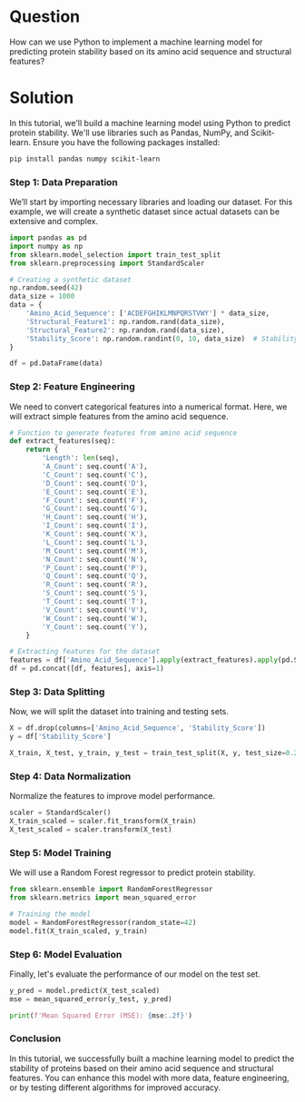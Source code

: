 # Question
How can we use Python to implement a machine learning model for predicting protein stability based on its amino acid sequence and structural features?

# Solution

In this tutorial, we'll build a machine learning model using Python to predict protein stability. We'll use libraries such as Pandas, NumPy, and Scikit-learn. Ensure you have the following packages installed:

```bash
pip install pandas numpy scikit-learn
```

### Step 1: Data Preparation

We’ll start by importing necessary libraries and loading our dataset. For this example, we will create a synthetic dataset since actual datasets can be extensive and complex.

```python
import pandas as pd
import numpy as np
from sklearn.model_selection import train_test_split
from sklearn.preprocessing import StandardScaler

# Creating a synthetic dataset
np.random.seed(42)
data_size = 1000
data = {
    'Amino_Acid_Sequence': ['ACDEFGHIKLMNPQRSTVWY'] * data_size,
    'Structural_Feature1': np.random.rand(data_size),
    'Structural_Feature2': np.random.rand(data_size),
    'Stability_Score': np.random.randint(0, 10, data_size)  # Stability score between 0 - 10
}

df = pd.DataFrame(data)
```

### Step 2: Feature Engineering

We need to convert categorical features into a numerical format. Here, we will extract simple features from the amino acid sequence.

```python
# Function to generate features from amino acid sequence
def extract_features(seq):
    return {
        'Length': len(seq),
        'A_Count': seq.count('A'),
        'C_Count': seq.count('C'),
        'D_Count': seq.count('D'),
        'E_Count': seq.count('E'),
        'F_Count': seq.count('F'),
        'G_Count': seq.count('G'),
        'H_Count': seq.count('H'),
        'I_Count': seq.count('I'),
        'K_Count': seq.count('K'),
        'L_Count': seq.count('L'),
        'M_Count': seq.count('M'),
        'N_Count': seq.count('N'),
        'P_Count': seq.count('P'),
        'Q_Count': seq.count('Q'),
        'R_Count': seq.count('R'),
        'S_Count': seq.count('S'),
        'T_Count': seq.count('T'),
        'V_Count': seq.count('V'),
        'W_Count': seq.count('W'),
        'Y_Count': seq.count('Y'),
    }

# Extracting features for the dataset
features = df['Amino_Acid_Sequence'].apply(extract_features).apply(pd.Series)
df = pd.concat([df, features], axis=1)
```

### Step 3: Data Splitting

Now, we will split the dataset into training and testing sets.

```python
X = df.drop(columns=['Amino_Acid_Sequence', 'Stability_Score'])
y = df['Stability_Score']

X_train, X_test, y_train, y_test = train_test_split(X, y, test_size=0.2, random_state=42)
```

### Step 4: Data Normalization

Normalize the features to improve model performance.

```python
scaler = StandardScaler()
X_train_scaled = scaler.fit_transform(X_train)
X_test_scaled = scaler.transform(X_test)
```

### Step 5: Model Training

We will use a Random Forest regressor to predict protein stability.

```python
from sklearn.ensemble import RandomForestRegressor
from sklearn.metrics import mean_squared_error

# Training the model
model = RandomForestRegressor(random_state=42)
model.fit(X_train_scaled, y_train)
```

### Step 6: Model Evaluation

Finally, let's evaluate the performance of our model on the test set.

```python
y_pred = model.predict(X_test_scaled)
mse = mean_squared_error(y_test, y_pred)

print(f'Mean Squared Error (MSE): {mse:.2f}')
```

### Conclusion

In this tutorial, we successfully built a machine learning model to predict the stability of proteins based on their amino acid sequence and structural features. You can enhance this model with more data, feature engineering, or by testing different algorithms for improved accuracy.